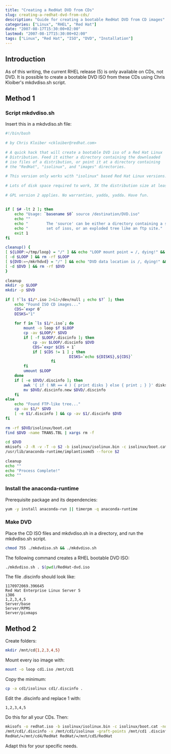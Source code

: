 ```yaml
---
title: "Creating a RedHat DVD from CDs"
slug: creating-a-redhat-dvd-from-cds/
description: "Guide for creating a bootable RedHat DVD from CD images"
categories: ["Linux", "RHEL", "Red Hat"]
date: "2007-08-17T15:30:00+02:00"
lastmod: "2007-08-17T15:30:00+02:00"
tags: ["Linux", "Red Hat", "ISO", "DVD", "Installation"]
---
```


## Introduction

As of this writing, the current RHEL release (5) is only available on CDs, not DVD. It is possible to create a bootable DVD ISO from these CDs using Chris Kloiber's mkdvdiso.sh script.

## Method 1

### Script mkdvdiso.sh

Insert this in a mkdvdiso.sh file:

```bash
#!/bin/bash
 
# by Chris Kloiber <ckloiber@redhat.com>
 
# A quick hack that will create a bootable DVD iso of a Red Hat Linux
# Distribution. Feed it either a directory containing the downloaded
# iso files of a distribution, or point it at a directory containing
# the "RedHat", "isolinux", and "images" directories.
 
# This version only works with "isolinux" based Red Hat Linux versions.
 
# Lots of disk space required to work, 3X the distribution size at least.
 
# GPL version 2 applies. No warranties, yadda, yadda. Have fun.
 
 
if [ $# -lt 2 ]; then
	echo "Usage: `basename $0` source /destination/DVD.iso"
	echo ""
	echo "        The 'source' can be either a directory containing a single"
	echo "        set of isos, or an exploded tree like an ftp site."
	exit 1
fi
 
cleanup() {
[ ${LOOP:=/tmp/loop} = "/" ] && echo "LOOP mount point = /, dying!" && exit
[ -d $LOOP ] && rm -rf $LOOP 
[ ${DVD:=~/mkrhdvd} = "/" ] && echo "DVD data location is /, dying!" && exit
[ -d $DVD ] && rm -rf $DVD 
}
 
cleanup
mkdir -p $LOOP
mkdir -p $DVD
 
if [ !`ls $1/*.iso 2>&1>/dev/null ; echo $?` ]; then
	echo "Found ISO CD images..."
	CDS=`expr 0`
	DISKS="1"
 
	for f in `ls $1/*.iso`; do
		mount -o loop $f $LOOP
		cp -av $LOOP/* $DVD
		if [ -f $LOOP/.discinfo ]; then
			cp -av $LOOP/.discinfo $DVD
			CDS=`expr $CDS + 1`
			if [ $CDS != 1 ] ; then
                        	DISKS=`echo ${DISKS},${CDS}`
                	fi
		fi
		umount $LOOP
	done
	if [ -e $DVD/.discinfo ]; then
		awk '{ if ( NR == 4 ) { print disks } else { print ; } }' disks="$DISKS" $DVD/.discinfo > $DVD/.discinfo.new
		mv $DVD/.discinfo.new $DVD/.discinfo
	fi
else
	echo "Found FTP-like tree..."
	cp -av $1/* $DVD
	[ -e $1/.discinfo ] && cp -av $1/.discinfo $DVD
fi
 
rm -rf $DVD/isolinux/boot.cat
find $DVD -name TRANS.TBL | xargs rm -f
 
cd $DVD
mkisofs -J -R -v -T -o $2 -b isolinux/isolinux.bin -c isolinux/boot.cat -no-emul-boot -boot-load-size 4 -boot-info-table .
/usr/lib/anaconda-runtime/implantisomd5 --force $2
 
cleanup
echo ""
echo "Process Complete!"
echo ""
```

### Install the anaconda-runtime

Prerequisite package and its dependencies:

```bash
yum -y install anaconda-run || timerpm -q anaconda-runtime
```

### Make DVD

Place the CD ISO files and mkdvdiso.sh in a directory, and run the mkdvdiso.sh script.

```bash
chmod 755 ./mkdvdiso.sh && ./mkdvdiso.sh
```

The following command creates a RHEL bootable DVD ISO:

```bash
./mkdvdiso.sh . $(pwd)/RedHat-dvd.iso
```

The file .discinfo should look like:

```
1170972069.396645
Red Hat Enterprise Linux Server 5
i386
1,2,3,4,5
Server/base
Server/RPMS
Server/pixmaps
```

## Method 2

Create folders:

```bash
mkdir /mnt/cd{1,2,3,4,5}
```

Mount every iso image with:

```bash
mount -o loop cd1.iso /mnt/cd1
```

Copy the minimum:

```bash
cp -a cd1/isolinux cd1/.discinfo .
```

Edit the .discinfo and replace 1 with:

```
1,2,3,4,5
```

Do this for all your CDs. Then:

```bash
mkisofs -o redhat.iso -b isolinux/isolinux.bin -c isolinux/boot.cat -no-emul-boot -boot-load-size 4 -boot-info-table -R -m TRANS.TBL -x \
/mnt/cd1/.discinfo -x /mnt/cd1/isolinux -graft-points /mnt/cd1 .discinfo=.discinfo isolinux/=isolinux RedHat/=/mnt/cd2/RedHat RedHat/=/mnt/cd3/RedHat \
RedHat/=/mnt/cd4/RedHat RedHat/=/mnt/cd5/RedHat
```

Adapt this for your specific needs.
